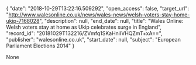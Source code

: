 {
  "date": "2018-10-29T13:22:16.509292", 
  "open_access": false, 
  "target_url": "http://www.walesonline.co.uk/news/wales-news/welsh-voters-stay-home-ukip-7168028", 
  "description": null, 
  "end_date": null, 
  "title": "Wales Online: Welsh voters stay at home as Ukip celebrates surge in England", 
  "record_id": "20181029T132216/ZVmfq1SKaHniIVHQZmT+xA==", 
  "publisher": "walesonline.co.uk", 
  "start_date": null, 
  "subject": "European Parliament Elections 2014"
}

None